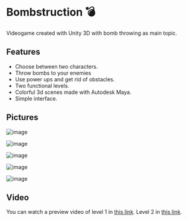 # Bombstruction :bomb:
Videogame created with Unity 3D with bomb throwing as main topic.

## Features
- Choose between two characters.
- Throw bombs to your enemies
- Use power ups and get rid of obstacles.
- Two functional levels.
- Colorful 3d scenes made with Autodesk Maya.
- Simple interface.

## Pictures
![image](https://user-images.githubusercontent.com/71740420/169942740-5aad7df8-2f97-4d1f-9fd0-465a52e66e74.png)

![image](https://user-images.githubusercontent.com/71740420/169942772-690ee113-2753-4bd1-bbc3-8afc46d172e5.png)

![image](https://user-images.githubusercontent.com/71740420/169942801-8c112a5d-ea27-4c4e-af7b-f72ac9e91526.png)

![image](https://user-images.githubusercontent.com/71740420/169942829-9c5d3b20-4eaf-43bc-a51d-6eb19262917c.png)

![image](https://user-images.githubusercontent.com/71740420/169942869-c9064708-372a-49f3-9254-03bf534a7493.png)

## Video
You can watch a preview video of level 1 in [this link](https://drive.google.com/file/d/1JPPJlbRevCSAdz6SDsonMi0J5O7U0hXV/view?usp=sharing).
Level 2 in [this link](https://drive.google.com/file/d/16KJOlnb6KDjLsK5ylZtrnYeycp2W5ZUs/view?usp=sharing).

